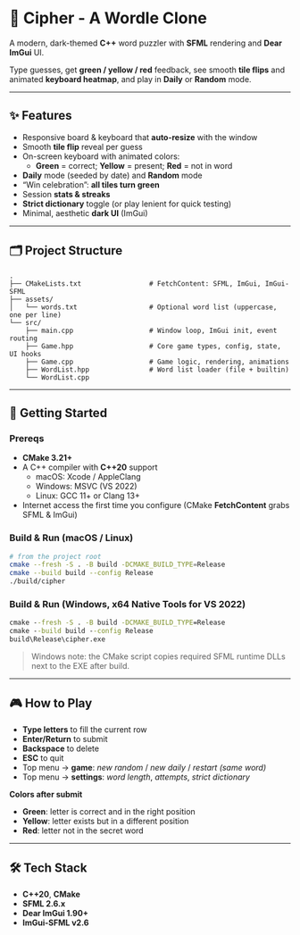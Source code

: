 # 🔐 Cipher - A Wordle Clone

A modern, dark-themed **C++** word puzzler with **SFML** rendering and **Dear ImGui** UI.  

Type guesses, get **green / yellow / red** feedback, see smooth **tile flips** and animated **keyboard heatmap**, and play in **Daily** or **Random** mode.

---

## ✨ Features
- Responsive board & keyboard that **auto-resize** with the window
- Smooth **tile flip** reveal per guess
- On-screen keyboard with animated colors:
  - **Green** = correct; **Yellow** = present; **Red** = not in word
- **Daily** mode (seeded by date) and **Random** mode
- “Win celebration”: **all tiles turn green**
- Session **stats & streaks**
- **Strict dictionary** toggle (or play lenient for quick testing)
- Minimal, aesthetic **dark UI** (ImGui)

---

## 🗂 Project Structure
```
.
├── CMakeLists.txt                 # FetchContent: SFML, ImGui, ImGui-SFML
├── assets/
│   └── words.txt                  # Optional word list (uppercase, one per line)
└── src/
    ├── main.cpp                   # Window loop, ImGui init, event routing
    ├── Game.hpp                   # Core game types, config, state, UI hooks
    ├── Game.cpp                   # Game logic, rendering, animations
    ├── WordList.hpp               # Word list loader (file + builtin)
    └── WordList.cpp
```

---

## 🚀 Getting Started

### Prereqs
- **CMake 3.21+**
- A C++ compiler with **C++20** support  
  - macOS: Xcode / AppleClang  
  - Windows: MSVC (VS 2022)  
  - Linux: GCC 11+ or Clang 13+
- Internet access the first time you configure (CMake **FetchContent** grabs SFML & ImGui)

### Build & Run (macOS / Linux)
```bash
# from the project root
cmake --fresh -S . -B build -DCMAKE_BUILD_TYPE=Release
cmake --build build --config Release
./build/cipher
```

### Build & Run (Windows, x64 Native Tools for VS 2022)
```bat
cmake --fresh -S . -B build -DCMAKE_BUILD_TYPE=Release
cmake --build build --config Release
build\Release\cipher.exe
```

> Windows note: the CMake script copies required SFML runtime DLLs next to the EXE after build.

---

## 🎮 How to Play
- **Type letters** to fill the current row  
- **Enter/Return** to submit  
- **Backspace** to delete  
- **ESC** to quit  
- Top menu → **game**: _new random_ / _new daily_ / _restart (same word)_  
- Top menu → **settings**: _word length_, _attempts_, _strict dictionary_  

**Colors after submit**
- **Green**: letter is correct and in the right position  
- **Yellow**: letter exists but in a different position  
- **Red**: letter not in the secret word  

---

## 🛠 Tech Stack
- **C++20**, **CMake**
- **SFML 2.6.x**
- **Dear ImGui 1.90+**
- **ImGui-SFML v2.6**
